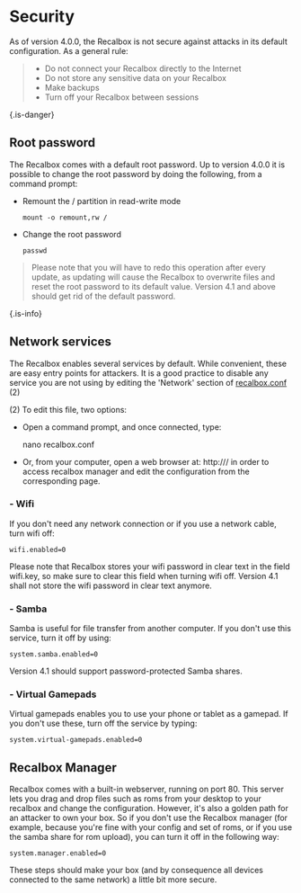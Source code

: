 # Security

As of version 4.0.0, the Recalbox is not secure against attacks in its default configuration. As a general rule:


>* Do not connect your Recalbox directly to the Internet
>* Do not store any sensitive data on your Recalbox
>* Make backups
>* Turn off your Recalbox between sessions
>
{.is-danger}

## Root password <a id="root-password"></a>

The Recalbox comes with a default root password. Up to version 4.0.0 it is possible to change the root password by doing the following, from a command prompt:

* Remount the / partition in read-write mode

  `mount -o remount,rw /`

* Change the root password

  `passwd`


>Please note that you will have to redo this operation after every update, as updating will cause the Recalbox to overwrite files and reset the root password to its default value. Version 4.1 and above should get rid of the default password.​
>
{.is-info}

## Network services <a id="network-services"></a>

The Recalbox enables several services by default. While convenient, these are easy entry points for attackers. It is a good practice to disable any service you are not using by editing the 'Network' section of [recalbox.conf](getting-started/the-recalbox.conf-file.md) \(2\)

\(2\) To edit this file, two options:

* Open a command prompt, and once connected, type:

  nano recalbox.conf

* Or, from your computer, open a web browser at: http://\/ in order to access recalbox manager and edit the configuration from the corresponding page.

### - Wifi <a id="wifi"></a>

If you don't need any network connection or if you use a network cable, turn wifi off:

```text
wifi.enabled=0
```

Please note that Recalbox stores your wifi password in clear text in the field wifi.key, so make sure to clear this field when turning wifi off. Version 4.1 shall not store the wifi password in clear text anymore.

### - Samba <a id="samba"></a>

Samba is useful for file transfer from another computer. If you don't use this service, turn it off by using:

```text
system.samba.enabled=0
```

Version 4.1 should support password-protected Samba shares.

### - Virtual Gamepads <a id="virtual-gamepads"></a>

Virtual gamepads enables you to use your phone or tablet as a gamepad. If you don't use these, turn off the service by typing:

```text
system.virtual-gamepads.enabled=0
```



## Recalbox Manager <a id="recalbox-manager"></a>

Recalbox comes with a built-in webserver, running on port 80. This server lets you drag and drop files such as roms from your desktop to your recalbox and change the configuration. However, it's also a golden path for an attacker to own your box. So if you don't use the Recalbox manager \(for example, because you're fine with your config and set of roms, or if you use the samba share for rom upload\), you can turn it off in the following way:

```text
system.manager.enabled=0
```

These steps should make your box \(and by consequence all devices connected to the same network\) a little bit more secure.

